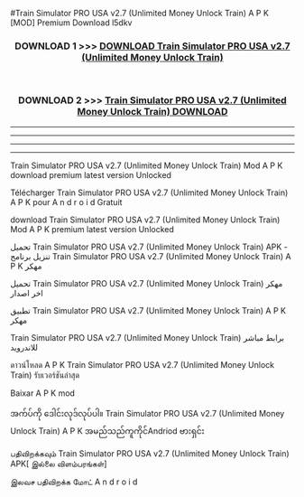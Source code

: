#Train Simulator PRO USA v2.7  (Unlimited Money Unlock Train) A P K [MOD] Premium Download l5dkv



<div align="center">

<h3>DOWNLOAD 1 >>> <a href="https://teeasianyam.web.app?sq=Train Simulator PRO USA v2.7  (Unlimited Money Unlock Train)">DOWNLOAD Train Simulator PRO USA v2.7  (Unlimited Money Unlock Train) </a></h3><br>

<h3>DOWNLOAD 2 >>> <a href="https://teeasianyam.web.app?sq=Train Simulator PRO USA v2.7  (Unlimited Money Unlock Train) ">Train Simulator PRO USA v2.7  (Unlimited Money Unlock Train)  DOWNLOAD </a></h3>

</div>


----------------------------------------------------------

----------------------------------------------------------

----------------------------------------------------------

----------------------------------------------------------


Train Simulator PRO USA v2.7  (Unlimited Money Unlock Train)  Mod A P K download premium latest version Unlocked

Télécharger Train Simulator PRO USA v2.7  (Unlimited Money Unlock Train)  A P K pour A n d r o i d Gratuit

download Train Simulator PRO USA v2.7  (Unlimited Money Unlock Train)  Mod A P K premium latest version Unlocked

تحميل Train Simulator PRO USA v2.7  (Unlimited Money Unlock Train)  APK - تنزيل برنامج Train Simulator PRO USA v2.7  (Unlimited Money Unlock Train)  A P K مهكر

تحميل Train Simulator PRO USA v2.7  (Unlimited Money Unlock Train)  مهكر اخر اصدار

تطبيق Train Simulator PRO USA v2.7  (Unlimited Money Unlock Train)  A P K مهكر

Train Simulator PRO USA v2.7  (Unlimited Money Unlock Train)  برابط مباشر للاندرويد

ดาวน์โหลด A P K Train Simulator PRO USA v2.7  (Unlimited Money Unlock Train)  รับเวอร์ชันล่าสุด

Baixar A P K mod

အက်ပ်ကို ဒေါင်းလုဒ်လုပ်ပါ။ Train Simulator PRO USA v2.7  (Unlimited Money Unlock Train)  A P K အမည်သည်ကူကိုင်Andriod ဗားရှင်း

பதிவிறக்கவும் Train Simulator PRO USA v2.7  (Unlimited Money Unlock Train)  APK[ இல்லை விளம்பரங்கள்] 
 
இலவச பதிவிறக்க மோட் A n d r o i d



